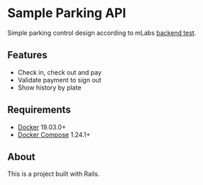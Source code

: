 # Sample Parking API

Simple parking control design according to mLabs [backend test](https://github.com/mlabssoftware/mlabs-teste/blob/master/back-end.md).

## Features
- Check in, check out and pay
- Validate payment to sign out
- Show history by plate

## Requirements
- [Docker](https://docs.docker.com/) 19.03.0+
- [Docker Compose](https://docs.docker.com/compose/) 1.24.1+

## About
This is a project built with Rails.
